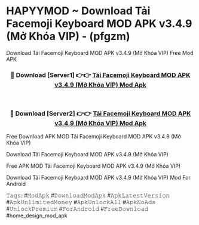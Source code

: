 # HAPYYMOD ~ Download Tải Facemoji Keyboard MOD APK v3.4.9 (Mở Khóa VIP) - (pfgzm)
Download Tải Facemoji Keyboard MOD APK v3.4.9 (Mở Khóa VIP) Free Mod APK

<div align="center">
<h3>🔴 Download [Server1] 👉👉 <a href="https://apk-comot.site?title=Tải_Facemoji_Keyboard_MOD_APK_v3.4.9_(Mở_Khóa_VIP)">Tải Facemoji Keyboard MOD APK v3.4.9 (Mở Khóa VIP) Mod Apk</a></h3><br>

<h3>🔴 Download [Server2] 👉👉 <a href="https://apk-comot.site?title=Tải_Facemoji_Keyboard_MOD_APK_v3.4.9_(Mở_Khóa_VIP)">Tải Facemoji Keyboard MOD APK v3.4.9 (Mở Khóa VIP) Mod Apk</a></h3>
</div>


Free Download APK MOD Tải Facemoji Keyboard MOD APK v3.4.9 (Mở Khóa VIP)

Download Tải Facemoji Keyboard MOD APK v3.4.9 (Mở Khóa VIP) 

Free APK MOD Tải Facemoji Keyboard MOD APK v3.4.9 (Mở Khóa VIP) 

Download Tải Facemoji Keyboard MOD APK v3.4.9 (Mở Khóa VIP) Mod For Android

𝚃𝚊𝚐𝚜: #𝙼𝚘𝚍𝙰𝚙𝚔 #𝙳𝚘𝚠𝚗𝚕𝚘𝚊𝚍𝙼𝚘𝚍𝙰𝚙𝚔 #𝙰𝚙𝚔𝙻𝚊𝚝𝚎𝚜𝚝𝚅𝚎𝚛𝚜𝚒𝚘𝚗 #𝙰𝚙𝚔𝚄𝚗𝚕𝚒𝚖𝚒𝚝𝚎𝚍𝙼𝚘𝚗𝚎𝚢 #𝙰𝚙𝚔𝚄𝚗𝚕𝚘𝚌𝚔𝙰𝚕𝚕 #𝙰𝚙𝚔𝙽𝚘𝙰𝚍𝚜 #𝚄𝚗𝚕𝚘𝚌𝚔𝙿𝚛𝚎𝚖𝚒𝚞𝚖 #𝙵𝚘𝚛𝙰𝚗𝚍𝚛𝚘𝚒𝚍 #𝙵𝚛𝚎𝚎𝙳𝚘𝚠𝚗𝚕𝚘𝚊𝚍 #home_design_mod_apk